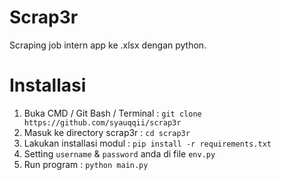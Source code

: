 # Scrap3r
Scraping job intern app ke .xlsx dengan python.

# Installasi
1. Buka CMD / Git Bash / Terminal : ```git clone https://github.com/syauqqii/scrap3r```
2. Masuk ke directory scrap3r : ```cd scrap3r```
3. Lakukan installasi modul : ```pip install -r requirements.txt```
4. Setting ```username``` & ```password``` anda di file ```env.py```
5. Run program : ```python main.py```
